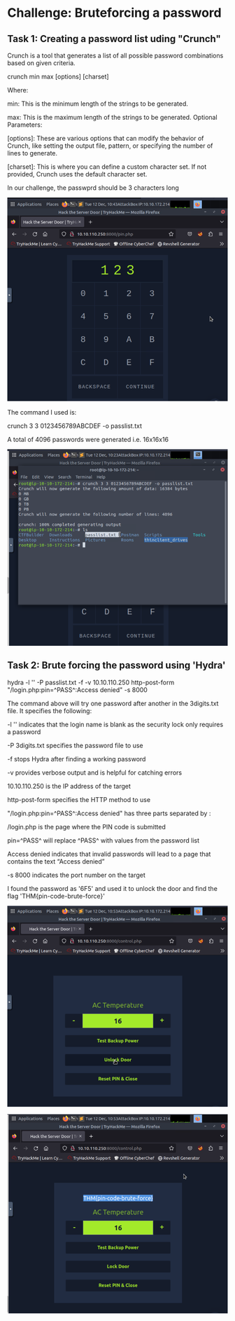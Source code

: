 # Challenge: Bruteforcing a password 

## Task 1: Creating a password list uding "Crunch"

Crunch is a tool that generates a list of all possible password combinations based on given criteria.

crunch min max [options] [charset]

Where:

min: This is the minimum length of the strings to be generated.

max: This is the maximum length of the strings to be generated.
Optional Parameters:

[options]: These are various options that can modify the behavior of Crunch, like setting the output file, pattern, or specifying the number of lines to generate.

[charset]: This is where you can define a custom character set. If not provided, Crunch uses the default character set.


In our challenge, the passwprd should be 3 characters long

![Alt text](image3_1.png)

The command I used is: 

crunch 3 3 0123456789ABCDEF -o passlist.txt

A total of 4096 passwords were generated i.e. 16x16x16

![Alt text](image3_2.png)

## Task 2: Brute forcing the password using 'Hydra'

hydra -l '' -P passlist.txt -f -v 10.10.110.250 http-post-form "/login.php:pin=^PASS^:Access denied" -s 8000

The command above will try one password after another in the 3digits.txt file. It specifies the following:

-l '' indicates that the login name is blank as the security lock only requires a password

-P 3digits.txt specifies the password file to use

-f stops Hydra after finding a working password

-v provides verbose output and is helpful for catching errors

10.10.110.250 is the IP address of the target

http-post-form specifies the HTTP method to use

"/login.php:pin=^PASS^:Access denied" has three parts separated by :

/login.php is the page where the PIN code is submitted

pin=^PASS^ will replace ^PASS^ with values from the password list

Access denied indicates that invalid passwords will lead to a page that contains the text “Access denied”

-s 8000 indicates the port number on the target


I found the password as '6F5' and used it to unlock the door and find the flag 'THM{pin-code-brute-force}'

![Alt text](image3_3.png)

![Alt text](image3_4.png)

